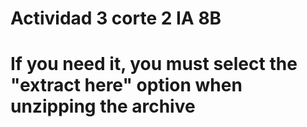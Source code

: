 # Actividad 3 corte 2 IA 8B
# If you need it, you must select the "extract here" option when unzipping the archive